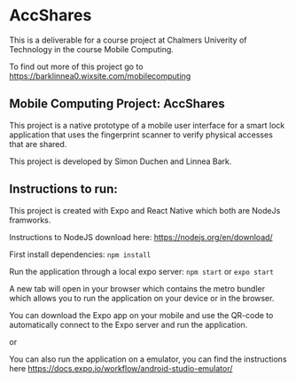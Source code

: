 # AccShares
This is a deliverable for a course project at Chalmers Univerity of Technology in the course Mobile Computing. 

To find out more of this project go to https://barklinnea0.wixsite.com/mobilecomputing
## Mobile Computing Project: AccShares
This project is a native prototype of a mobile user interface for a smart lock application that uses the fingerprint scanner to verify physical accesses that are shared.

This project is developed by Simon Duchen and Linnea Bark.
  

## Instructions to run:

This project is created with Expo and React Native which both are NodeJs framworks.

Instructions to NodeJS download here: https://nodejs.org/en/download/

First install dependencies:
`npm install`

Run the application through a local expo server: 
`npm start` or `expo start`

A new tab will open in your browser which contains the metro bundler which allows you to run the application on your device or in the browser.

You can download the Expo app on your mobile and use the QR-code to automatically connect to the Expo server and run the application.

or

You can also run the application on a emulator, you can find the instructions here https://docs.expo.io/workflow/android-studio-emulator/ 
